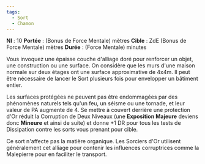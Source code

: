 ```yaml
---
tags:
  - Sort
  - Chamon
---
```

**NI** : 10
**Portée** : (Bonus de Force Mentale) mètres
**Cible** : ZdE (Bonus de Force Mentale) mètres
**Durée** : (Force Mentale) minutes

Vous invoquez une épaisse couche d'alliage doré pour renforcer un objet, une construction ou une surface. On considère que les murs d'une maison normale sur deux étages ont une surface approximative de 4x4m. Il peut être nécessaire de lancer le Sort plusieurs fois pour envelopper un bâtiment entier.

Les surfaces protégées ne peuvent pas être endommagées par des phénomènes naturels tels qu'un feu, un séisme ou une tornade, et leur valeur de PA augmente de 4. Se mettre à couvert derrière une protection d'Or réduit la Corruption de Deux Niveaux (une **Exposition Majeure** deviens donc **Mineure** et ainsi de suite) et donne +1 DR pour tous les tests de Dissipation contre les sorts vous prenant pour cible.

Ce sort n'affecte pas la matière organique. Les Sorciers d'Or utilisent généralement cet alliage pour contenir les influences corruptrices comme la Malepierre pour en faciliter le transport.